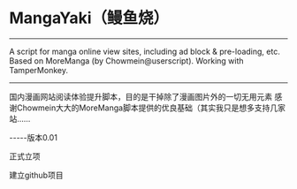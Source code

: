 # MangaYaki（鳗鱼烧）
-------------------------------------------------------
A script for manga online view sites, including ad block & pre-loading, etc.  
Based on MoreManga (by Chowmein@userscript).
Working with TamperMonkey.		

-------------------------------------------------------
国内漫画网站阅读体验提升脚本，目的是干掉除了漫画图片外的一切无用元素
感谢Chowmein大大的MoreManga脚本提供的优良基础（其实我只是想多支持几家站……

-----版本0.01

正式立项

建立github项目

